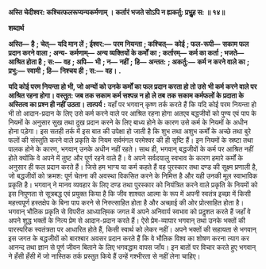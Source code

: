**अस्ति चेदीश्वर: कश्चित्फलरूप्यन्यकर्मणाम् ।** **कर्तारं भजते सोऽपि न ह्यकर्तु: प्रभुॢह स: ॥ १४॥** 

**शब्दार्थ** 

**अस्ति—** **है** **; चेत्—** **यदि मान लें** **; ईश्वर:—** **परम नियन्ता** **; कश्चित्—** **कोई** **; फल-रूपी—** **सकाम फल प्रदान करने वाला** **; अन्य-** **कर्मणाम्—** **अन्य व्यक्तियों के कर्मों का** **; कर्तारम्—** **कर्म का कर्ता** **; भजते—** **आश्रित होता है** **; स:—** **वह** **; अपि—** **भी** **; न—** **नहीं** **;** **हि—** **अन्तत:** **; अकर्तु:—** **कर्म न करने वाले का** **; प्रभु:—** **स्वामी** **; हि—** **निश्चय ही** **; स:—** **वह।** **.** 

**यदि कोई परम नियन्ता हो भी, जो अन्यों को उनके कर्मों का फल प्रदान करता हो तो उसे** **भी कर्म करने वाले पर आश्रित रहना होगा। वस्तुत: जब तक सकाम कर्म सश्पन्न न हो ले तब** **तक सकाम कर्मफलों के प्रदाता के अस्तित्व का प्रश्न ही नहीं उठता।** **तात्पर्य :** यहाँ पर भगवान् कृष्ण तर्क करते हैं कि यदि कोई परम नियन्ता हो भी तो आदान-प्रदान के लिए उसे कर्म करने वाले पर आश्रित रहना होगा अतएव बद्धजीवों को पुण्य एवं पाप के नियमों के अनुसार सुख तथा दुख प्रदान करने के लिए बाध्य होने के कारण उसे कर्म के नियमों के अधीन होना पड़ेगा। इस सतही तर्क में इस बात की उपेक्षा हो जाती है कि शुभ तथा अशुभ कर्मों के अच्छे तथा बुरे फलों की संस्तुति करने वाले प्रकृति के नियम सर्वमंगल परमेश्वर की ही सृष्टि हैं। इन नियमों के स्रष्टा तथा पालक होने के कारण, भगवान् उनके अधीन नहीं रहते। साथ ही, भगवान् बद्धजीवों के कर्म पर आश्रित नहीं होते क्योंकि वे अपने में तुष्ट और पूर्ण रहने वाले हैं। वे अपने सर्वदयालु स्वभाव के कारण हमारे कर्मों के अनुसार ही फल प्रदान करते हैं। जिसे हम भाग्य या कर्म कहते हैं वह पुरस्कार तथा दण्ड की सूक्ष्म प्रणाली है, जो बद्धजीवों को क्रमश: पूर्ण चेतना की अवस्था विकसित करने के निमित्त है और यही उनकी मूल स्वाभाविक प्रकृति है। भगवान् ने मानव व्यवहार के लिए दण्ड तथा पुरस्कार को नियंत्रित करने वाले प्रकृति के नियमों को इस निपुणता से सूत्रबद्ध एवं प्रयुक्त किया है कि जीव शाश्वत आत्मा के रूप में अपनी स्वतंत्र इच्छा में किसी महत्त्वपूर्ण हस्तक्षेप के बिना पाप करने से निरुत्साहित होता है और अच्छाई की ओर प्रोत्साहित होता है। भगवान् भौतिक प्रकृति से विपरीत आध्याति्मक जगत में अपने अनिवार्य स्वभाव को प्रदॢशत करते हैं जहाँ वे अपने शुद्ध भक्तों के नित्य प्रेम से आदान-प्रदान करते हैं। ऐसे प्रेम-व्यापार भगवान् तथा उनके भक्तों की पारस्परिक स्वतंत्रता पर आधारित होते हैं, किसी स्वार्थ को लेकर नहीं। अपने भक्तों की सहायता से भगवान् इस जगत के बद्धजीवों को बारश्बार अवसर प्रदान करते हैं कि वे भौतिक विश्व का शोषण करना त्याग कर आनन्द तथा ज्ञान से पूर्ण जीवन बिताने के लिए भगवद्धाम वापस जाँय। इन बातों पर विचार करते हुए भगवान् ने हँसी हँसी में जो नास्तिक तर्क प्रस्तुत किये हैं उन्हें गश्भीरता से नहीं लेना चाहिए।  